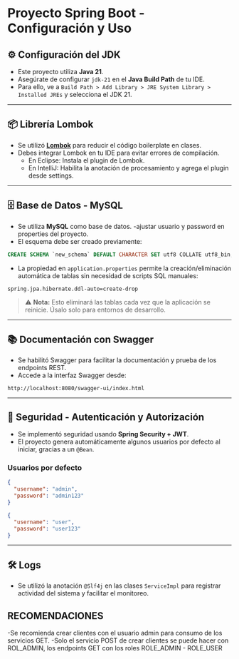 # Proyecto Spring Boot - Configuración y Uso

## ⚙️ Configuración del JDK

- Este proyecto utiliza **Java 21**.  
- Asegúrate de configurar `jdk-21` en el **Java Build Path** de tu IDE.
- Para ello, ve a `Build Path > Add Library > JRE System Library > Installed JREs` y selecciona el JDK 21.

---

## 📦 Librería Lombok

- Se utilizó **[Lombok](https://projectlombok.org/)** para reducir el código boilerplate en clases.
- Debes integrar Lombok en tu IDE para evitar errores de compilación.
  - En Eclipse: Instala el plugin de Lombok.
  - En IntelliJ: Habilita la anotación de procesamiento y agrega el plugin desde settings.

---

## 🗄️ Base de Datos - MySQL

- Se utiliza **MySQL** como base de datos.
-ajustar usuario y password en properties del proyecto.
- El esquema debe ser creado previamente:

```sql
CREATE SCHEMA `new_schema` DEFAULT CHARACTER SET utf8 COLLATE utf8_bin;
```

- La propiedad en `application.properties` permite la creación/eliminación automática de tablas sin necesidad de scripts SQL manuales:

```properties
spring.jpa.hibernate.ddl-auto=create-drop
```

> ⚠️ **Nota:** Esto eliminará las tablas cada vez que la aplicación se reinicie. Úsalo solo para entornos de desarrollo.

---

## 📚 Documentación con Swagger

- Se habilitó Swagger para facilitar la documentación y prueba de los endpoints REST.
- Accede a la interfaz Swagger desde:

```
http://localhost:8080/swagger-ui/index.html
```

---

## 🔐 Seguridad - Autenticación y Autorización

- Se implementó seguridad usando **Spring Security + JWT**.
- El proyecto genera automáticamente algunos usuarios por defecto al iniciar, gracias a un `@Bean`.

### Usuarios por defecto

```json
{
  "username": "admin",
  "password": "admin123"
}
```

```json
{
  "username": "user",
  "password": "user123"
}
```

---

## 🛠️ Logs

- Se utilizó la anotación `@Slf4j` en las clases `ServiceImpl` para registrar actividad del sistema y facilitar el monitoreo.

## RECOMENDACIONES
-Se recomienda crear clientes con el usuario admin para consumo de los servicios GET.
-Solo el servicio POST de crear clientes se puede hacer con ROL_ADMIN, los endpoints GET con los roles ROLE_ADMIN - ROLE_USER
